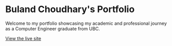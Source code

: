 # Buland Choudhary's Portfolio

Welcome to my portfolio showcasing my academic and professional journey as a Computer Engineer graduate from UBC.

[View the live site](https://buland-choudhary.github.io/)
